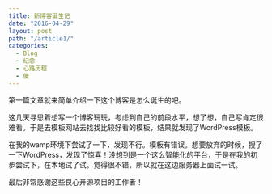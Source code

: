 ```yaml
---
title: 新博客诞生记
date: "2016-04-29"
layout: post
path: "/article1/"
categories:
  - Blog
  - 纪念
  - 心路历程
  - 傻
---
```


第一篇文章就来简单介绍一下这个博客是怎么诞生的吧。

这几天寻思着想写一个博客玩玩，考虑到自己的前段水平，想了想，自己写肯定很难看。于是去模板网站去找找比较好看的模板，结果就发现了WordPress模板。

在我的wamp环境下尝试了一下，发现不行。模板有错误。想要放弃的时候，搜了一下WordPress，发现了惊喜！没想到是一个这么智能化的平台，于是在我的初步尝试下，在本地试了试。觉得很不错，所以就在这边服务器上面试一试。

最后非常感谢这些良心开源项目的工作者！
